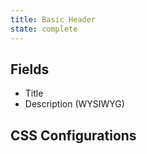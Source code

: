 ```yaml
---
title: Basic Header
state: complete
---
```


## Fields

- Title
- Description (WYSIWYG)

## CSS Configurations
